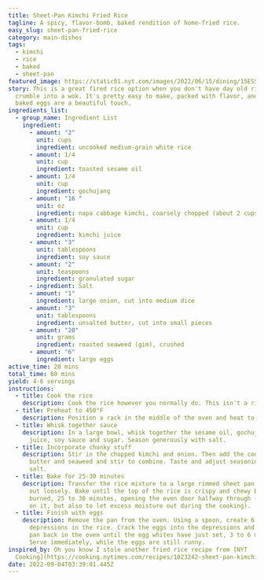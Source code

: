 ```yaml
---
title: Sheet-Pan Kimchi Fried Rice
tagline: A spicy, flavor-bomb, baked rendition of home-fried rice.
easy_slug: sheet-pan-fried-rice
category: main-dishes
tags:
  - kimchi
  - rice
  - baked
  - sheet-pan
featured_image: https://static01.nyt.com/images/2022/06/15/dining/15ESSENTIALSrex9/merlin_207573351_7a6a92ff-59e7-40b2-a1cc-451d1d009542-master768.jpg?w=320&q=75
story: This is a great fired rice option when you don't have day old rice to
  crumble into a wok. It's pretty easy to make, packed with flavor, and the
  baked eggs are a beautiful touch.
ingredients_list:
  - group_name: Ingredient List
    ingredient:
      - amount: "2"
        unit: cups
        ingredient: uncooked medium-grain white rice
      - amount: 1/4
        unit: cup
        ingredient: toasted sesame oil
      - amount: 1/4
        unit: cup
        ingredient: gochujang
      - amount: "16 "
        unit: oz
        ingredient: napa cabbage kimchi, coarsely chopped (about 2 cups)
      - amount: 1/4
        unit: cup
        ingredient: kimchi juice
      - amount: "3"
        unit: tablespoons
        ingredient: soy sauce
      - amount: "2"
        unit: teaspoons
        ingredient: granulated sugar
      - ingredient: Salt
      - amount: "1"
        ingredient: large onion, cut into medium dice
      - amount: "3"
        unit: tablespoons
        ingredient: unsalted butter, cut into small pieces
      - amount: "20"
        unit: grams
        ingredient: roasted seaweed (gim), crushed
      - amount: "6"
        ingredient: large eggs
active_time: 20 mins
total_time: 60 mins
yield: 4-6 servings
instructions:
  - title: Cook the rice
    description: Cook the rice however you normally do. This isn't a rice cooking recipe.
  - title: Preheat to 450°F
    description: Position a rack in the middle of the oven and heat to 425 degrees
  - title: Whisk together sauce
    description: In a large bowl, whisk together the sesame oil, gochujang, kimchi
      juice, soy sauce and sugar. Season generously with salt.
  - title: Incorporate chunky stuff
    description: Stir in the chopped kimchi and onion. Then add the cooked rice,
      butter and seaweed and stir to combine. Taste and adjust seasoning with
      salt.
  - title: Bake for 25-30 minutes
    description: Transfer the rice mixture to a large rimmed sheet pan and spread
      out loosely. Bake until the top of the rice is crispy and chewy but not
      burned, 25 to 30 minutes, opening the oven door halfway through (to check
      on it, but also to let excess moisture out during the cooking).
  - title: Finish with eggs
    description: Remove the pan from the oven. Using a spoon, create 6 shallow
      depressions in the rice. Crack the eggs into the depressions and place the
      pan back in the oven until the egg whites have just set, 3 to 6 minutes.
      Serve immediately, while the eggs are still runny.
inspired_by: Oh you know I stole another fried rice recipe from [NYT
  Cooking](https://cooking.nytimes.com/recipes/1023242-sheet-pan-kimchi-fried-rice)!
date: 2022-09-04T03:39:01.445Z
---
```

